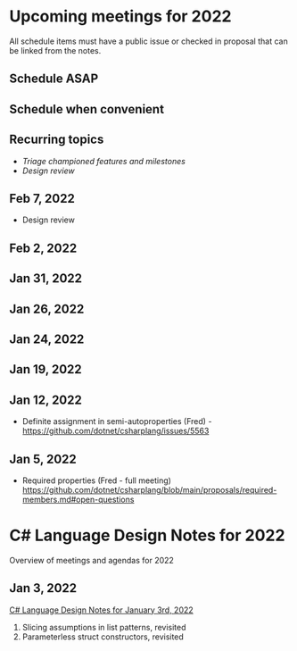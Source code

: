 # Upcoming meetings for 2022

All schedule items must have a public issue or checked in proposal that can be linked from the notes.

## Schedule ASAP


## Schedule when convenient


## Recurring topics

- *Triage championed features and milestones*
- *Design review*

## Feb 7, 2022

- Design review

## Feb 2, 2022

## Jan 31, 2022

## Jan 26, 2022

## Jan 24, 2022

## Jan 19, 2022

## Jan 12, 2022

- Definite assignment in semi-autoproperties (Fred) - https://github.com/dotnet/csharplang/issues/5563

## Jan 5, 2022

- Required properties (Fred - full meeting) https://github.com/dotnet/csharplang/blob/main/proposals/required-members.md#open-questions

# C# Language Design Notes for 2022

Overview of meetings and agendas for 2022

## Jan 3, 2022

[C# Language Design Notes for January 3rd, 2022](https://github.com/dotnet/csharplang/blob/main/meetings/2022/LDM-2022-01-03.md)

1. Slicing assumptions in list patterns, revisited
2. Parameterless struct constructors, revisited
